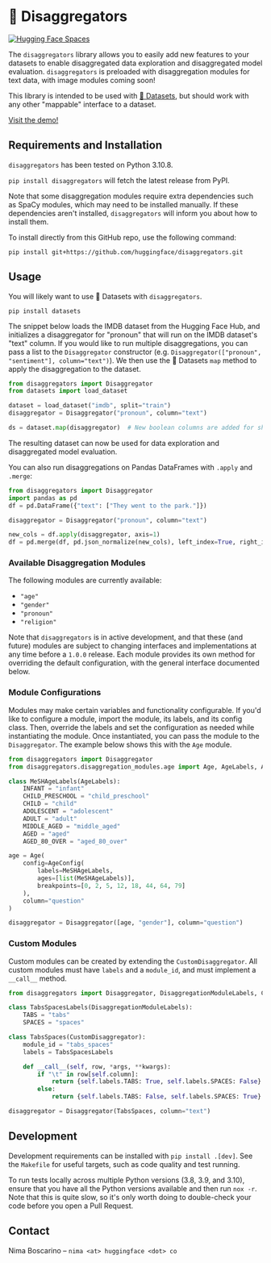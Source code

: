 # 🤗 Disaggregators

[![Hugging Face Spaces](https://img.shields.io/badge/%F0%9F%A4%97%20Hugging%20Face%20Spaces-Demo-blue)](https://huggingface.co/spaces/society-ethics/disaggregators)

The `disaggregators` library allows you to easily add new features to your datasets to enable disaggregated data exploration and disaggregated model evaluation. `disaggregators` is preloaded with disaggregation modules for text data, with image modules coming soon!

This library is intended to be used with [🤗 Datasets](https://github.com/huggingface/datasets), but should work with any other "mappable" interface to a dataset. 

[Visit the demo!](https://huggingface.co/spaces/society-ethics/disaggregators)

## Requirements and Installation

`disaggregators` has been tested on Python 3.10.8.

`pip install disaggregators` will fetch the latest release from PyPI.

Note that some disaggregation modules require extra dependencies such as SpaCy modules, which may need to be installed manually. If these dependencies aren't installed, `disaggregators` will inform you about how to install them.

To install directly from this GitHub repo, use the following command:
```shell
pip install git+https://github.com/huggingface/disaggregators.git
```

## Usage

You will likely want to use 🤗 Datasets with `disaggregators`.

```shell
pip install datasets
```

The snippet below loads the IMDB dataset from the Hugging Face Hub, and initializes a disaggregator for "pronoun" that will run on the IMDB dataset's "text" column. If you would like to run multiple disaggregations, you can pass a list to the `Disaggregator` constructor (e.g. `Disaggregator(["pronoun", "sentiment"], column="text")`). We then use the 🤗 Datasets `map` method to apply the disaggregation to the dataset.

```python
from disaggregators import Disaggregator
from datasets import load_dataset

dataset = load_dataset("imdb", split="train")
disaggregator = Disaggregator("pronoun", column="text")

ds = dataset.map(disaggregator)  # New boolean columns are added for she/her, he/him, and they/them
```

The resulting dataset can now be used for data exploration and disaggregated model evaluation.

You can also run disaggregations on Pandas DataFrames with `.apply` and `.merge`:

```python
from disaggregators import Disaggregator
import pandas as pd
df = pd.DataFrame({"text": ["They went to the park."]})

disaggregator = Disaggregator("pronoun", column="text")

new_cols = df.apply(disaggregator, axis=1)
df = pd.merge(df, pd.json_normalize(new_cols), left_index=True, right_index=True)
```

### Available Disaggregation Modules

The following modules are currently available:

- `"age"`
- `"gender"`
- `"pronoun"`
- `"religion"`

Note that `disaggregators` is in active development, and that these (and future) modules are subject to changing interfaces and implementations at any time before a `1.0.0` release. Each module provides its own method for overriding the default configuration, with the general interface documented below.

### Module Configurations

Modules may make certain variables and functionality configurable. If you'd like to configure a module, import the module, its labels, and its config class. Then, override the labels and set the configuration as needed while instantiating the module. Once instantiated, you can pass the module to the `Disaggregator`. The example below shows this with the `Age` module.

```python
from disaggregators import Disaggregator
from disaggregators.disaggregation_modules.age import Age, AgeLabels, AgeConfig

class MeSHAgeLabels(AgeLabels):
    INFANT = "infant"
    CHILD_PRESCHOOL = "child_preschool"
    CHILD = "child"
    ADOLESCENT = "adolescent"
    ADULT = "adult"
    MIDDLE_AGED = "middle_aged"
    AGED = "aged"
    AGED_80_OVER = "aged_80_over"

age = Age(
    config=AgeConfig(
        labels=MeSHAgeLabels,
        ages=[list(MeSHAgeLabels)],
        breakpoints=[0, 2, 5, 12, 18, 44, 64, 79]
    ),
    column="question"
)

disaggregator = Disaggregator([age, "gender"], column="question")
```

### Custom Modules

Custom modules can be created by extending the `CustomDisaggregator`. All custom modules must have `labels` and a `module_id`, and must implement a `__call__` method.

```python
from disaggregators import Disaggregator, DisaggregationModuleLabels, CustomDisaggregator

class TabsSpacesLabels(DisaggregationModuleLabels):
    TABS = "tabs"
    SPACES = "spaces"

class TabsSpaces(CustomDisaggregator):
    module_id = "tabs_spaces"
    labels = TabsSpacesLabels

    def __call__(self, row, *args, **kwargs):
        if "\t" in row[self.column]:
            return {self.labels.TABS: True, self.labels.SPACES: False}
        else:
            return {self.labels.TABS: False, self.labels.SPACES: True}

disaggregator = Disaggregator(TabsSpaces, column="text")
```

## Development

Development requirements can be installed with `pip install .[dev]`. See the `Makefile` for useful targets, such as code quality and test running.

To run tests locally across multiple Python versions (3.8, 3.9, and 3.10), ensure that you have all the Python versions available and then run `nox -r`. Note that this is quite slow, so it's only worth doing to double-check your code before you open a Pull Request.

## Contact

Nima Boscarino – `nima <at> huggingface <dot> co`
